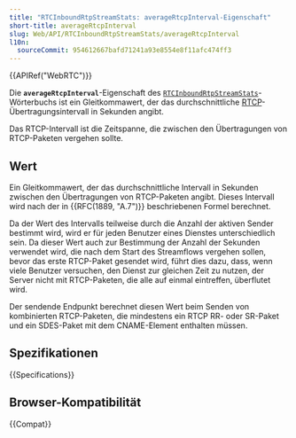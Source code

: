 ```yaml
---
title: "RTCInboundRtpStreamStats: averageRtcpInterval-Eigenschaft"
short-title: averageRtcpInterval
slug: Web/API/RTCInboundRtpStreamStats/averageRtcpInterval
l10n:
  sourceCommit: 954612667bafd71241a93e8554e8f11afc474ff3
---
```


{{APIRef("WebRTC")}}

Die **`averageRtcpInterval`**-Eigenschaft
des [`RTCInboundRtpStreamStats`](/de/docs/Web/API/RTCInboundRtpStreamStats)-Wörterbuchs ist ein Gleitkommawert, der das durchschnittliche [RTCP](/de/docs/Glossary/RTCP)-Übertragungsintervall in Sekunden angibt.

Das RTCP-Intervall ist die Zeitspanne, die zwischen den Übertragungen von RTCP-Paketen vergehen sollte.

## Wert

Ein Gleitkommawert, der das durchschnittliche Intervall in Sekunden zwischen den Übertragungen von RTCP-Paketen angibt. Dieses Intervall wird nach der in {{RFC(1889, "A.7")}} beschriebenen Formel berechnet.

Da der Wert des Intervalls teilweise durch die Anzahl der aktiven Sender bestimmt wird, wird er für jeden Benutzer eines Dienstes unterschiedlich sein. Da dieser Wert auch zur Bestimmung der Anzahl der Sekunden verwendet wird, die nach dem Start des Streamflows vergehen sollen, bevor das erste RTCP-Paket gesendet wird, führt dies dazu, dass, wenn viele Benutzer versuchen, den Dienst zur gleichen Zeit zu nutzen, der Server nicht mit RTCP-Paketen, die alle auf einmal eintreffen, überflutet wird.

Der sendende Endpunkt berechnet diesen Wert beim Senden von kombinierten RTCP-Paketen, die mindestens ein RTCP RR- oder SR-Paket und ein SDES-Paket mit dem CNAME-Element enthalten müssen.

## Spezifikationen

{{Specifications}}

## Browser-Kompatibilität

{{Compat}}
